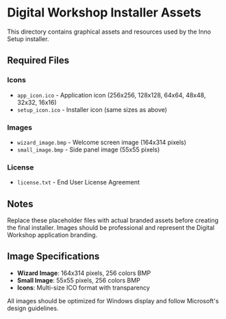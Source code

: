 # Digital Workshop Installer Assets

This directory contains graphical assets and resources used by the Inno Setup installer.

## Required Files

### Icons
- `app_icon.ico` - Application icon (256x256, 128x128, 64x64, 48x48, 32x32, 16x16)
- `setup_icon.ico` - Installer icon (same sizes as above)

### Images
- `wizard_image.bmp` - Welcome screen image (164x314 pixels)
- `small_image.bmp` - Side panel image (55x55 pixels)

### License
- `license.txt` - End User License Agreement

## Notes

Replace these placeholder files with actual branded assets before creating the final installer.
Images should be professional and represent the Digital Workshop application branding.

## Image Specifications

- **Wizard Image**: 164x314 pixels, 256 colors BMP
- **Small Image**: 55x55 pixels, 256 colors BMP  
- **Icons**: Multi-size ICO format with transparency

All images should be optimized for Windows display and follow Microsoft's design guidelines.